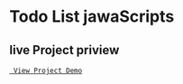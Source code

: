 # Todo List jawaScripts 

## live Project priview
[` View Project Demo`](https://mian-ali.github.io/todo-js/)
